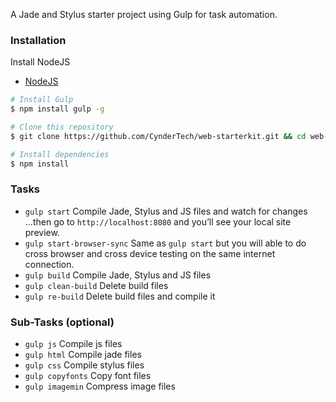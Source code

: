A Jade and Stylus starter project using Gulp for task automation.

### Installation

Install NodeJS

- [NodeJS](http://nodejs.org/)

```sh
# Install Gulp
$ npm install gulp -g

# Clone this repository
$ git clone https://github.com/CynderTech/web-starterkit.git && cd web-starterkit

# Install dependencies
$ npm install
```

### Tasks

- `gulp start` Compile Jade, Stylus and JS files and watch for changes ...then go to `http://localhost:8080` and you’ll see your local site preview. 
- `gulp start-browser-sync` Same as `gulp start` but you will able to do cross browser and cross device testing on the same internet connection.
- `gulp build` Compile Jade, Stylus and JS files
- `gulp clean-build` Delete build files
- `gulp re-build` Delete build files and compile it 


### Sub-Tasks (optional)
- `gulp js` Compile js files
- `gulp html` Compile jade files
- `gulp css` Compile stylus files
- `gulp copyfonts` Copy font files
- `gulp imagemin` Compress image files
